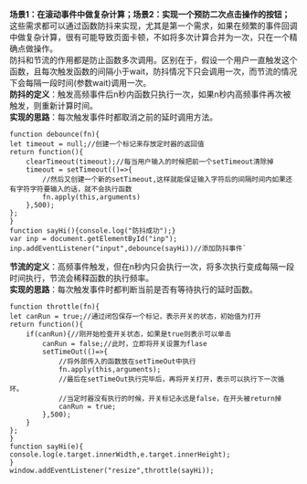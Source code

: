 **场景1：在滚动事件中做复杂计算；场景2：实现一个预防二次点击操作的按钮；**<br>
这些需求都可以通过函数防抖来实现，尤其是第一个需求，如果在频繁的事件回调中做复杂计算，很有可能导致页面卡顿，不如将多次计算合并为一次，只在一个精确点做操作。<br>
防抖和节流的作用都是防止函数多次调用。区别在于，假设一个用户一直触发这个函数，且每次触发函数的间隔小于wait，防抖情况下只会调用一次，而节流的情况下会每隔一段时间(参数wait)调用一次。<br>
**防抖的定义**：触发高频事件后n秒内函数只执行一次，如果n秒内高频事件再次被触发，则重新计算时间。<br>
**实现的思路**：每次触发事件时都取消之前的延时调用方法。<br>
		
	function debounce(fn){
    let timeout = null;//创建一个标记来存放定时器的返回值
    return function(){
        clearTimeout(timeout);//每当用户输入的时候把前一个setTimeout清除掉
        timeout = setTimeout(()=>{
			//然后又创建一个新的setTimeout,这样就能保证输入字符后的间隔时间内如果还有字符字符要输入的话，就不会执行函数
			fn.apply(this,arguments)
        },500);
    };
	}
	function sayHi(){console.log("防抖成功");}
	var inp = document.getElementById("inp");
	inp.addEventListener("input",debounce(sayHi))//添加防抖事件`
**节流的定义**：高频事件触发，但在n秒内只会执行一次，将多次执行变成每隔一段时间执行，节流会稀释函数的执行频率。<br>
**实现的思路**：每次触发事件时都判断当前是否有等待执行的延时函数。<br>

	function throttle(fn){
	let canRun = true;//通过闭包保存一个标记，表示开关的状态，初始值为打开
	return function(){
		if(canRun){//刚开始检查开关状态，如果是true则表示可以单击
			canRun = false;//此时，立即将开关设置为flase
			setTimeOut(()=>{
				//将外部传入的函数放在setTimeOut中执行
				fn.apply(this,arguments);
				//最后在setTimeOut执行完毕后，再将开关打开，表示可以执行下一次循环。
				//当定时器没有执行的时候，开关标记永远是false，在开头被return掉
				canRun = true;
			},500);
		}
	};
	}
	function sayHi(e){
	console.log(e.target.innerWidth,e.target.innerHeight);
	}
	window.addEventListener("resize",throttle(sayHi));
